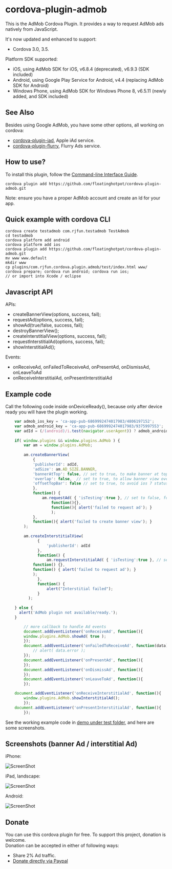 # cordova-plugin-admob #
This is the AdMob Cordova Plugin. It provides a way to request AdMob ads natively from JavaScript. 

It's now updated and enhanced to support:
* Cordova 3.0, 3.5.

Platform SDK supported:
* iOS, using AdMob SDK for iOS, v6.8.4 (deprecated), v6.9.3 (SDK included)
* Android, using Google Play Service for Android, v4.4 (replacing AdMob SDK for Android)
* Windows Phone, using AdMob SDK for Windows Phone 8, v6.5.11 (newly added, and SDK included)

## See Also ##
Besides using Google AdMob, you have some other options, all working on cordova:
* [cordova-plugin-iad](https://github.com/floatinghotpot/cordova-plugin-iad), Apple iAd service. 
* [cordova-plugin-flurry](https://github.com/floatinghotpot/cordova-plugin-flurry), Flurry Ads service.

## How to use? ##
To install this plugin, follow the [Command-line Interface Guide](http://cordova.apache.org/docs/en/edge/guide_cli_index.md.html#The%20Command-line%20Interface).

    cordova plugin add https://github.com/floatinghotpot/cordova-plugin-admob.git

Note: ensure you have a proper AdMob account and create an Id for your app.

## Quick example with cordova CLI ##
    cordova create testadmob com.rjfun.testadmob TestAdmob
    cd testadmob
    cordova platform add android
    cordova platform add ios
    cordova plugin add https://github.com/floatinghotpot/cordova-plugin-admob.git
    mv www www.default
    mkdir www
    cp plugins/com.rjfun.cordova.plugin.admob/test/index.html www/
    cordova prepare; cordova run android; cordova run ios;
    // or import into Xcode / eclipse

## Javascript API ##

APIs:
- createBannerView(options, success, fail);
- requestAd(options, success, fail);
- showAd(true/false, success, fail); 
- destroyBannerView();
- createInterstitialView(options, success, fail);
- requestInterstitialAd(options, success, fail);
- showInterstitialAd();

Events: 
- onReceiveAd, onFailedToReceiveAd, onPresentAd, onDismissAd, onLeaveToAd
- onReceiveInterstitialAd, onPresentInterstitialAd

## Example code ##
Call the following code inside onDeviceReady(), because only after device ready you will have the plugin working.
```javascript
    var admob_ios_key = 'ca-app-pub-6869992474017983/4806197152';
    var admob_android_key = 'ca-app-pub-6869992474017983/9375997553';
    var adId = (/(android)/i.test(navigator.userAgent)) ? admob_android_key : admob_ios_key;
        
    if( window.plugins && window.plugins.AdMob ) {
        var am = window.plugins.AdMob;
    
        am.createBannerView( 
            {
            'publisherId': adId,
            'adSize': am.AD_SIZE.BANNER,
            'bannerAtTop': false, // set to true, to make banner at top
            'overlap': false,  // set to true, to allow banner view overlap web content instead of push up/down
            'offsetTopBar': false // set to true, to avoid ios 7 status bar overlap
            }, 
            function() {
        	    am.requestAd( { 'isTesting':true }, // set to false, for production purpose 
            		function(){}, 
            		function(){ alert('failed to request ad'); }
            		);
            }, 
            function(){ alert('failed to create banner view'); }
        );
        
        am.createInterstitialView(
              {
                  'publisherId': adId
              },
              function() {
                  am.requestInterstitialAd( { 'isTesting':true }, // set to false, for production purpose
			function() {}, 
			function() { alert('failed to request ad'); }
			);
              },
              function() {
                  alert("Interstitial failed");
              }
          );
        
    } else {
      alert('AdMob plugin not available/ready.');
    }

    	// more callback to handle Ad events
    	document.addEventListener('onReceiveAd', function(){
		window.plugins.AdMob.showAd( true );
    	});
    	document.addEventListener('onFailedToReceiveAd', function(data){
    		// alert( data.error );
    	});
    	document.addEventListener('onPresentAd', function(){
    	});
    	document.addEventListener('onDismissAd', function(){
    	});
    	document.addEventListener('onLeaveToAd', function(){
    	});   

	document.addEventListener('onReceiveInterstitialAd', function(){
		window.plugins.AdMob.showInterstitialAd();
        });
	document.addEventListener('onPresentInterstitialAd', function(){
        });
```

See the working example code in [demo under test folder](test/index.html), and here are some screenshots.
 
## Screenshots (banner Ad / interstitial Ad) ##

iPhone:

![ScreenShot](admob-iphone.jpg)

iPad, landscape:

![ScreenShot](admob-ipad-landscape.jpg)

Android:

![ScreenShot](admob-android.jpg)


## Donate ##
You can use this cordova plugin for free. To support this project, donation is welcome.  
Donation can be accepted in either of following ways:
* Share 2% Ad traffic. 
* [Donate directly via Paypal](http://floatinghotpot.github.io/#donate)

